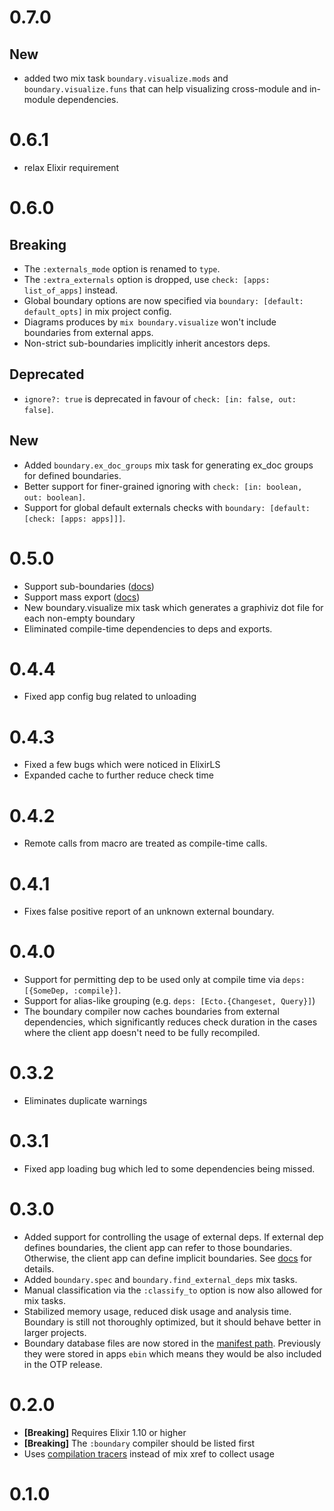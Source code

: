 # 0.7.0

## New

- added two mix task `boundary.visualize.mods` and `boundary.visualize.funs` that can help visualizing cross-module and in-module dependencies.

# 0.6.1

- relax Elixir requirement

# 0.6.0

## Breaking

- The `:externals_mode` option is renamed to `type`.
- The `:extra_externals` option is dropped, use `check: [apps: list_of_apps]` instead.
- Global boundary options are now specified via `boundary: [default: default_opts]` in mix project config.
- Diagrams produces by `mix boundary.visualize` won't include boundaries from external apps.
- Non-strict sub-boundaries implicitly inherit ancestors deps.

## Deprecated

- `ignore?: true` is deprecated in favour of `check: [in: false, out: false]`.

## New

- Added `boundary.ex_doc_groups` mix task for generating ex_doc groups for defined boundaries.
- Better support for finer-grained ignoring with `check: [in: boolean, out: boolean]`.
- Support for global default externals checks with `boundary: [default: [check: [apps: apps]]]`.

# 0.5.0

- Support sub-boundaries ([docs](https://hexdocs.pm/boundary/Boundary.html#module-nested-boundaries))
- Support mass export ([docs](https://hexdocs.pm/boundary/Boundary.html#module-mass-exports))
- New boundary.visualize mix task which generates a graphiviz dot file for each non-empty boundary
- Eliminated compile-time dependencies to deps and exports.

# 0.4.4

- Fixed app config bug related to unloading

# 0.4.3

- Fixed a few bugs which were noticed in ElixirLS
- Expanded cache to further reduce check time

# 0.4.2

- Remote calls from macro are treated as compile-time calls.

# 0.4.1

- Fixes false positive report of an unknown external boundary.

# 0.4.0

- Support for permitting dep to be used only at compile time via `deps: [{SomeDep, :compile}]`.
- Support for alias-like grouping (e.g. `deps: [Ecto.{Changeset, Query}]`)
- The boundary compiler now caches boundaries from external dependencies, which significantly reduces check duration in the cases where the client app doesn't need to be fully recompiled.

# 0.3.2

- Eliminates duplicate warnings

# 0.3.1

- Fixed app loading bug which led to some dependencies being missed.

# 0.3.0

- Added support for controlling the usage of external deps. If external dep defines boundaries, the client app can refer to those boundaries. Otherwise, the client app can define implicit boundaries. See [docs](https://hexdocs.pm/boundary/Boundary.html#module-external-dependencies) for details.
- Added `boundary.spec` and `boundary.find_external_deps` mix tasks.
- Manual classification via the `:classify_to` option is now also allowed for mix tasks.
- Stabilized memory usage, reduced disk usage and analysis time. Boundary is still not thoroughly optimized, but it should behave better in larger projects.
- Boundary database files are now stored in the [manifest path](https://hexdocs.pm/mix/Mix.Project.html#manifest_path/1). Previously they were stored in apps `ebin` which means they would be also included in the OTP release.

# 0.2.0

- **[Breaking]** Requires Elixir 1.10 or higher
- **[Breaking]** The `:boundary` compiler should be listed first
- Uses [compilation tracers](https://hexdocs.pm/elixir/Code.html#module-compilation-tracers) instead of mix xref to collect usage

# 0.1.0
